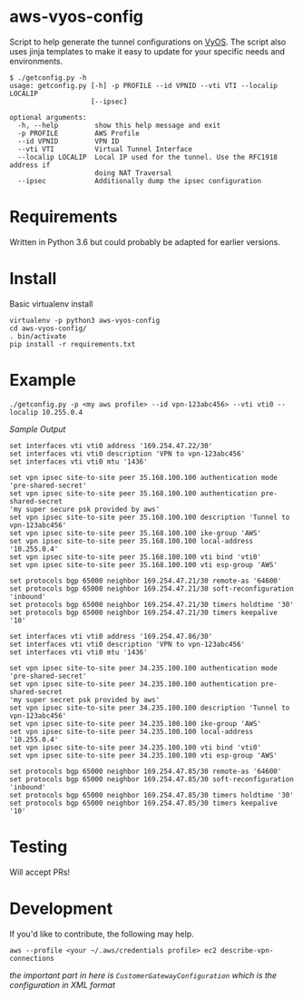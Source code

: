 # aws-vyos-config
Script to help generate the tunnel configurations on [VyOS](https://vyos.io/). The script also uses jinja
templates to make it easy to update for your specific needs and environments.

```
$ ./getconfig.py -h
usage: getconfig.py [-h] -p PROFILE --id VPNID --vti VTI --localip LOCALIP
                    [--ipsec]

optional arguments:
  -h, --help         show this help message and exit
  -p PROFILE         AWS Profile
  --id VPNID         VPN ID
  --vti VTI          Virtual Tunnel Interface
  --localip LOCALIP  Local IP used for the tunnel. Use the RFC1918 address if
                     doing NAT Traversal
  --ipsec            Additionally dump the ipsec configuration
```

# Requirements
Written in Python 3.6 but could probably be adapted for earlier versions.

# Install
Basic virtualenv install
```
virtualenv -p python3 aws-vyos-config
cd aws-vyos-config/
. bin/activate
pip install -r requirements.txt
```

# Example
```
./getconfig.py -p <my aws profile> --id vpn-123abc456> --vti vti0 --localip 10.255.0.4
```

*Sample Output*
```
set interfaces vti vti0 address '169.254.47.22/30'
set interfaces vti vti0 description 'VPN to vpn-123abc456'
set interfaces vti vti0 mtu '1436'

set vpn ipsec site-to-site peer 35.168.100.100 authentication mode 'pre-shared-secret'
set vpn ipsec site-to-site peer 35.168.100.100 authentication pre-shared-secret
'my super secure psk provided by aws'
set vpn ipsec site-to-site peer 35.168.100.100 description 'Tunnel to vpn-123abc456'
set vpn ipsec site-to-site peer 35.168.100.100 ike-group 'AWS'
set vpn ipsec site-to-site peer 35.168.100.100 local-address '10.255.0.4'
set vpn ipsec site-to-site peer 35.168.100.100 vti bind 'vti0'
set vpn ipsec site-to-site peer 35.168.100.100 vti esp-group 'AWS'

set protocols bgp 65000 neighbor 169.254.47.21/30 remote-as '64600'
set protocols bgp 65000 neighbor 169.254.47.21/30 soft-reconfiguration 'inbound'
set protocols bgp 65000 neighbor 169.254.47.21/30 timers holdtime '30'
set protocols bgp 65000 neighbor 169.254.47.21/30 timers keepalive '10'

set interfaces vti vti0 address '169.254.47.86/30'
set interfaces vti vti0 description 'VPN to vpn-123abc456'
set interfaces vti vti0 mtu '1436'

set vpn ipsec site-to-site peer 34.235.100.100 authentication mode 'pre-shared-secret'
set vpn ipsec site-to-site peer 34.235.100.100 authentication pre-shared-secret
'my super secret psk provided by aws'
set vpn ipsec site-to-site peer 34.235.100.100 description 'Tunnel to vpn-123abc456'
set vpn ipsec site-to-site peer 34.235.100.100 ike-group 'AWS'
set vpn ipsec site-to-site peer 34.235.100.100 local-address '10.255.0.4'
set vpn ipsec site-to-site peer 34.235.100.100 vti bind 'vti0'
set vpn ipsec site-to-site peer 34.235.100.100 vti esp-group 'AWS'

set protocols bgp 65000 neighbor 169.254.47.85/30 remote-as '64600'
set protocols bgp 65000 neighbor 169.254.47.85/30 soft-reconfiguration 'inbound'
set protocols bgp 65000 neighbor 169.254.47.85/30 timers holdtime '30'
set protocols bgp 65000 neighbor 169.254.47.85/30 timers keepalive '10'
```

# Testing
Will accept PRs!

# Development
If you'd like to contribute, the following may help.

```
aws --profile <your ~/.aws/credentials profile> ec2 describe-vpn-connections
```
_the important part in here is `CustomerGatewayConfiguration` which is the configuration in XML format_
